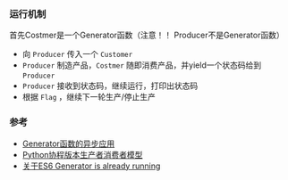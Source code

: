 ### 运行机制
首先Costmer是一个Generator函数（注意！！ Producer不是Generator函数）

- 向 ```Producer``` 传入一个 ``` Customer ```  
- ``` Producer ``` 制造产品，``` Costmer ``` 随即消费产品，并yield一个状态码给到 ``` Producer ```  
- ```Producer``` 接收到状态码，继续运行，打印出状态码
- 根据 ```Flag``` ，继续下一轮生产/停止生产



### 参考
- [Generator函数的异步应用](http://es6.ruanyifeng.com/?search=import&x=0&y=0#docs/generator-async)
- [Python协程版本生产者消费者模型](https://www.liaoxuefeng.com/wiki/0014316089557264a6b348958f449949df42a6d3a2e542c000/001432090171191d05dae6e129940518d1d6cf6eeaaa969000)  
- [关于ES6 Generator is already running](https://oss.so/article/82)
